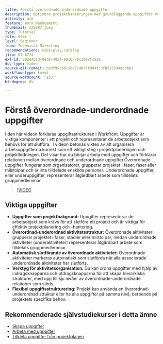 ```yaml
---
title: Förstå överordnade-underordnade uppgifter
description: Optimera projekthanteringen med grundläggande uppgifter med hjälp av överordnade och underordnade strukturer, automatisk slutförande av överordnade uppgifter, flexibla organisationsverktyg och skräddarsydd uppgiftsstrukturering för ökad effektivitet.
activity: use
feature: Work Management
thumbnail: 335087.jpeg
type: Tutorial
role: User
level: Beginner
team: Technical Marketing
recommendations: noDisplay,catalog
jira: KT-8774
exl-id: 882e421d-8ed9-492f-8810-7bc2de8fc820
doc-type: video
source-git-commit: bbdf99c6bc1be714077fd94fc3f8325394de36b3
workflow-type: tm+mt
source-wordcount: '253'
ht-degree: 0%

---
```


# Förstå överordnade-underordnade uppgifter

I den här videon förklaras uppgiftsstrukturen i Workfront. Uppgifter är viktiga komponenter i ett projekt och representerar de arbetsobjekt som behövs för att slutföra. &#x200B; I videon betonas vikten av att organisera arbetsuppgifterna korrekt som ett viktigt steg i projektplaneringen och projektledningen. Det visar hur du börjar arbeta med uppgifter och förklarar relationen mellan överordnade och underordnade uppgifter.
&#x200B;Överordnade uppgifter fungerar som organisatörer, grupperar projektet i faser, faser eller milstolpar och är inte tilldelade enskilda personer. Underordnade uppgifter, eller underuppgifter, representerar åtgärdbart arbete som tilldelats gruppmedlemmar.

>[!VIDEO](https://video.tv.adobe.com/v/335087/?quality=12&learn=on&enablevpops=1)

## Viktiga uppgifter

* **Uppgifter som projektbakgrund:** Uppgifter representerar de arbetsobjekt som krävs för att slutföra ett projekt och är viktiga för effektiv projektplanering och -hantering. &#x200B;
* **Överordnad-underordnad aktivitetsstruktur:** Överordnade aktiviteter grupperar projektet i faser, stadier eller milstolpar, medan underordnade aktiviteter (underaktiviteter) representerar åtgärdbart arbete som tilldelats gruppmedlemmar. &#x200B;
* **Automatisk slutförande av överordnade aktiviteter:** Överordnade aktiviteter markeras automatiskt som slutförda när alla associerade underordnade aktiviteter har slutförts. &#x200B;
* **Verktyg för aktivitetsorganisation:** Du kan ordna uppgifter med hjälp av indragsknapparna och utdragsknapparna för att skapa hierarkiska strukturer, med upp till sju nivåer av överordnade-underordnade relationer som stöds.
* **Flexibel uppgiftsstrukturering:** Projekt kan använda en överordnad-underordnad struktur eller ha alla uppgifter på samma nivå, beroende på projektets specifika behov. &#x200B;


## Rekommenderade självstudiekurser i detta ämne

* [Skapa uppgifter](/help/manage-work/tasks/how-to-create-tasks.md)
* [Arbeta med uppgifter](/help/manage-work/tasks/work-with-tasks.md)
* [Tilldela uppgifter från projektplanen](/help/manage-work/tasks/assign-tasks-from-the-project-plan.md)

